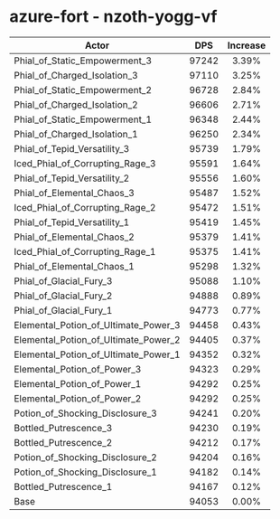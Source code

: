 # azure-fort - nzoth-yogg-vf
| Actor | DPS | Increase |
|---|:---:|:---:|
|Phial_of_Static_Empowerment_3|97242|3.39%|
|Phial_of_Charged_Isolation_3|97110|3.25%|
|Phial_of_Static_Empowerment_2|96728|2.84%|
|Phial_of_Charged_Isolation_2|96606|2.71%|
|Phial_of_Static_Empowerment_1|96348|2.44%|
|Phial_of_Charged_Isolation_1|96250|2.34%|
|Phial_of_Tepid_Versatility_3|95739|1.79%|
|Iced_Phial_of_Corrupting_Rage_3|95591|1.64%|
|Phial_of_Tepid_Versatility_2|95556|1.60%|
|Phial_of_Elemental_Chaos_3|95487|1.52%|
|Iced_Phial_of_Corrupting_Rage_2|95472|1.51%|
|Phial_of_Tepid_Versatility_1|95419|1.45%|
|Phial_of_Elemental_Chaos_2|95379|1.41%|
|Iced_Phial_of_Corrupting_Rage_1|95375|1.41%|
|Phial_of_Elemental_Chaos_1|95298|1.32%|
|Phial_of_Glacial_Fury_3|95088|1.10%|
|Phial_of_Glacial_Fury_2|94888|0.89%|
|Phial_of_Glacial_Fury_1|94773|0.77%|
|Elemental_Potion_of_Ultimate_Power_3|94458|0.43%|
|Elemental_Potion_of_Ultimate_Power_2|94405|0.37%|
|Elemental_Potion_of_Ultimate_Power_1|94352|0.32%|
|Elemental_Potion_of_Power_3|94323|0.29%|
|Elemental_Potion_of_Power_1|94292|0.25%|
|Elemental_Potion_of_Power_2|94292|0.25%|
|Potion_of_Shocking_Disclosure_3|94241|0.20%|
|Bottled_Putrescence_3|94230|0.19%|
|Bottled_Putrescence_2|94212|0.17%|
|Potion_of_Shocking_Disclosure_2|94204|0.16%|
|Potion_of_Shocking_Disclosure_1|94182|0.14%|
|Bottled_Putrescence_1|94167|0.12%|
|Base|94053|0.00%|
